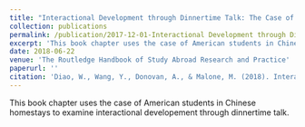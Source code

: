 ```yaml
---
title: "Interactional Development through Dinnertime Talk: The Case of American Students in Chinese Homestays"
collection: publications
permalink: /publication/2017-12-01-Interactional Development through Dinnertime Talk-1
excerpt: 'This book chapter uses the case of American students in Chinese homestays to examine interactional developement through dinnertime talk.'
date: 2018-06-22
venue: 'The Routledge Handbook of Study Abroad Research and Practice'
paperurl: ''
citation: 'Diao, W., Wang, Y., Donovan, A., & Malone, M. (2018). Interactional Development through Dinnertime Talk in Sanz, C., & Morale-Front, A. (Eds.), <i>The Routledge Handbook of Study Abroad Research and Practice<i>. Routledge. '
---
```

This book chapter uses the case of American students in Chinese homestays to examine interactional developement through dinnertime talk.


